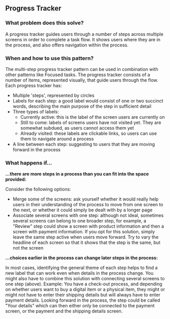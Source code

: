 Progress Tracker
---

### What problem does this solve?

A progress tracker guides users through a number of steps across multiple screens in order to complete a task flow. It shows users where they are in the process, and also offers navigation within the process.

### When and how to use this pattern?

The multi-step progress tracker pattern can be used in combination with other patterns like Focused tasks.
The progress tracker consists of a number of items, represented visually, that guide users through the flow. Each progress tracker has:
- Multiple 'steps', represented by circles
- Labels for each step: a good label would consist of one or two succinct words, describing the main purpose of the step in sufficient detail
- Three types of labels:
    - Currently active: this is the label of the screen users are currently on
    - Still to come: labels of screens users have not visited yet. They are somewhat subdued, as users cannot access them yet
    - Already visited: these labels are clickable links, so users can use them to navigate around a process
- A line between each step: suggesting to users that they are moving forward in the process

### What happens if…
**…there are more steps in a process than you can fit into the space provided:**

Consider the following options:
- Merge some of the screens: ask yourself whether it would really help users in their understanding of the process to move from one screen to the next, or whether it could simply be dealt with by a longer page
- Associate several screens with one step: although not ideal, sometimes several screens can belong to one broader step, for example, a "Review" step could show a screen with product information and then a screen with payment information. If you opt for this solution, simply leave the same step active when users move forward. Try to vary the headline of each screen so that it shows that the step is the same, but not the screen

**…choices earlier in the process can change later steps in the process:**

In most cases, identifying the general theme of each step helps to find a new label that can work even when details in the process change. You might also have to combine this solution with connecting several screens to one step (above).
Example: You have a check-out process, and depending on whether users want to buy a digital item or a physical item, they might or might not have to enter their shipping details but will always have to enter payment details. Looking forward in the process, the step could be called "Your details" which can then either only be connected to the payment screen, or the payment and the shipping details screen.
